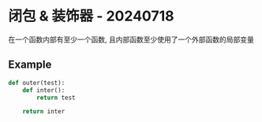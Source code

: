 # 闭包 & 装饰器 - 20240718

在一个函数内部有至少一个函数, 且内部函数至少使用了一个外部函数的局部变量

## Example
```python
def outer(test):
    def inter():
        return test

    return inter 
```
